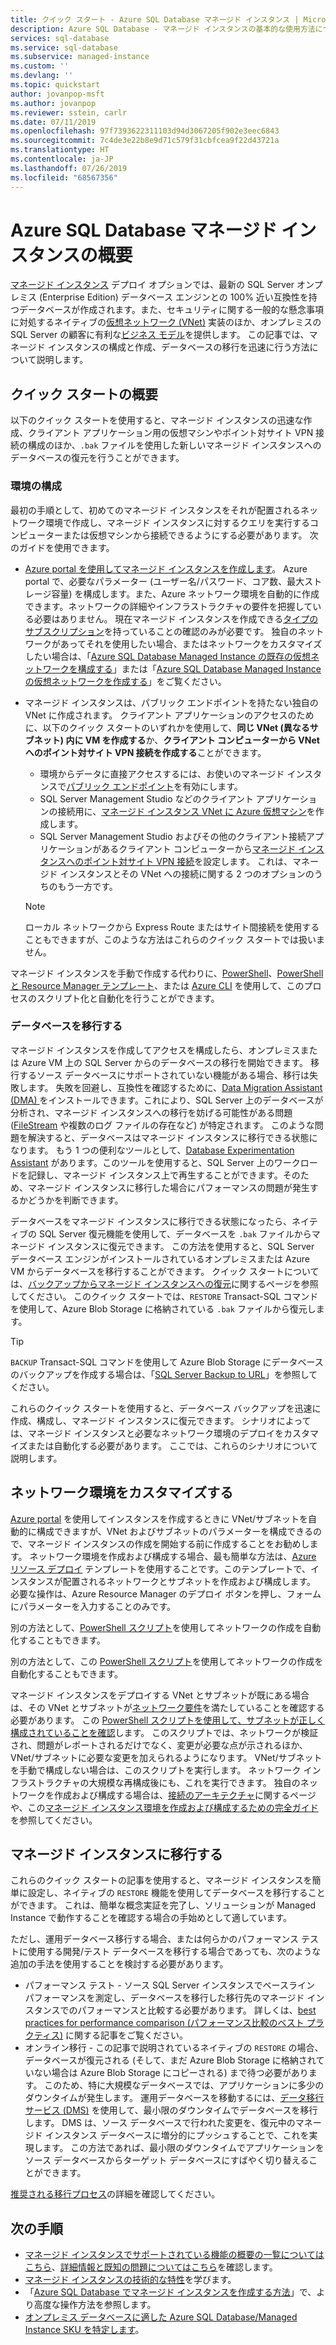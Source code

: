 ```yaml
---
title: クイック スタート - Azure SQL Database マネージド インスタンス | Microsoft Docs
description: Azure SQL Database - マネージド インスタンスの基本的な使用方法について説明します
services: sql-database
ms.service: sql-database
ms.subservice: managed-instance
ms.custom: ''
ms.devlang: ''
ms.topic: quickstart
author: jovanpop-msft
ms.author: jovanpop
ms.reviewer: sstein, carlr
ms.date: 07/11/2019
ms.openlocfilehash: 97f7393622311103d94d3067205f902e3eec6843
ms.sourcegitcommit: 7c4de3e22b8e9d71c579f31cbfcea9f22d43721a
ms.translationtype: HT
ms.contentlocale: ja-JP
ms.lasthandoff: 07/26/2019
ms.locfileid: "68567356"
---
```

# <a name="getting-started-with-azure-sql-database-managed-instance"></a>Azure SQL Database マネージド インスタンスの概要

[マネージド インスタンス](sql-database-managed-instance-index.yml) デプロイ オプションでは、最新の SQL Server オンプレミス (Enterprise Edition) データベース エンジンとの 100% 近い互換性を持つデータベースが作成されます。また、セキュリティに関する一般的な懸念事項に対処するネイティブの[仮想ネットワーク (VNet)](../virtual-network/virtual-networks-overview.md) 実装のほか、オンプレミスの SQL Server の顧客に有利な[ビジネス モデル](https://azure.microsoft.com/pricing/details/sql-database/)を提供します。 この記事では、マネージド インスタンスの構成と作成、データベースの移行を迅速に行う方法について説明します。

## <a name="quickstart-overview"></a>クイック スタートの概要

以下のクイック スタートを使用すると、マネージド インスタンスの迅速な作成、クライアント アプリケーション用の仮想マシンやポイント対サイト VPN 接続の構成のほか、`.bak` ファイルを使用した新しいマネージド インスタンスへのデータベースの復元を行うことができます。

### <a name="configure-environment"></a>環境の構成

最初の手順として、初めてのマネージド インスタンスをそれが配置されるネットワーク環境で作成し、マネージド インスタンスに対するクエリを実行するコンピューターまたは仮想マシンから接続できるようにする必要があります。 次のガイドを使用できます。

- [Azure portal を使用してマネージド インスタンスを作成します](sql-database-managed-instance-get-started.md)。 Azure portal で、必要なパラメーター (ユーザー名/パスワード、コア数、最大ストレージ容量) を構成します。また、Azure ネットワーク環境を自動的に作成できます。ネットワークの詳細やインフラストラクチャの要件を把握している必要はありません。 現在マネージド インスタンスを作成できる[タイプのサブスクリプション](sql-database-managed-instance-resource-limits.md#supported-subscription-types)を持っていることの確認のみが必要です。 独自のネットワークがあってそれを使用したい場合、またはネットワークをカスタマイズしたい場合は、「[Azure SQL Database Managed Instance の既存の仮想ネットワークを構成する](sql-database-managed-instance-configure-vnet-subnet.md)」または「[Azure SQL Database Managed Instance の仮想ネットワークを作成する](sql-database-managed-instance-create-vnet-subnet.md)」をご覧ください。
- マネージド インスタンスは、パブリック エンドポイントを持たない独自の VNet に作成されます。 クライアント アプリケーションのアクセスのために、以下のクイック スタートのいずれかを使用して、**同じ VNet (異なるサブネット) 内に VM を作成する**か、**クライアント コンピューターから VNet へのポイント対サイト VPN 接続を作成する**ことができます。
  - 環境からデータに直接アクセスするには、お使いのマネージド インスタンスで[パブリック エンドポイント](sql-database-managed-instance-public-endpoint-configure.md)を有効にします。
  - SQL Server Management Studio などのクライアント アプリケーションの接続用に、[マネージド インスタンス VNet に Azure 仮想マシン](sql-database-managed-instance-configure-vm.md)を作成します。
  - SQL Server Management Studio およびその他のクライアント接続アプリケーションがあるクライアント コンピューターから[マネージド インスタンスへのポイント対サイト VPN 接続](sql-database-managed-instance-configure-p2s.md)を設定します。 これは、マネージド インスタンスとその VNet への接続に関する 2 つのオプションのうちのもう一方です。

  > [!NOTE]
  > ローカル ネットワークから Express Route またはサイト間接続を使用することもできますが、このような方法はこれらのクイック スタートでは扱いません。

マネージド インスタンスを手動で作成する代わりに、[PowerShell](scripts/sql-database-create-configure-managed-instance-powershell.md)、[PowerShell と Resource Manager テンプレート](scripts/sql-managed-instance-create-powershell-azure-resource-manager-template.md)、または [Azure CLI](https://docs.microsoft.com/cli/azure/sql/mi#az-sql-mi-create) を使用して、このプロセスのスクリプト化と自動化を行うことができます。

### <a name="migrate-your-databases"></a>データベースを移行する

マネージド インスタンスを作成してアクセスを構成したら、オンプレミスまたは Azure VM 上の SQL Server からのデータベースの移行を開始できます。 移行するソース データベースにサポートされていない機能がある場合、移行は失敗します。 失敗を回避し、互換性を確認するために、[Data Migration Assistant (DMA) ](https://www.microsoft.com/download/details.aspx?id=53595) をインストールできます。これにより、SQL Server 上のデータベースが分析され、マネージド インスタンスへの移行を妨げる可能性がある問題 ([FileStream](https://docs.microsoft.com/sql/relational-databases/blob/filestream-sql-server) や複数のログ ファイルの存在など) が特定されます。 このような問題を解決すると、データベースはマネージド インスタンスに移行できる状態になります。 もう 1 つの便利なツールとして、[Database Experimentation Assistant](https://blogs.msdn.microsoft.com/datamigration/2018/08/06/release-database-experimentation-assistant-dea-v2-6/) があります。このツールを使用すると、SQL Server 上のワークロードを記録し、マネージド インスタンス上で再生することができます。そのため、マネージド インスタンスに移行した場合にパフォーマンスの問題が発生するかどうかを判断できます。

データベースをマネージド インスタンスに移行できる状態になったら、ネイティブの SQL Server 復元機能を使用して、データベースを `.bak` ファイルからマネージド インスタンスに復元できます。 この方法を使用すると、SQL Server データベース エンジンがインストールされているオンプレミスまたは Azure VM からデータベースを移行することができます。 クイック スタートについては、[バックアップからマネージド インスタンスへの復元](sql-database-managed-instance-get-started-restore.md)に関するページを参照してください。 このクイック スタートでは、`RESTORE` Transact-SQL コマンドを使用して、Azure Blob Storage に格納されている `.bak` ファイルから復元します。

> [!TIP]
> `BACKUP` Transact-SQL コマンドを使用して Azure Blob Storage にデータベースのバックアップを作成する場合は、「[SQL Server Backup to URL](https://docs.microsoft.com/sql/relational-databases/backup-restore/sql-server-backup-to-url)」を参照してください。

これらのクイック スタートを使用すると、データベース バックアップを迅速に作成、構成し、マネージド インスタンスに復元できます。 シナリオによっては、マネージド インスタンスと必要なネットワーク環境のデプロイをカスタマイズまたは自動化する必要があります。 ここでは、これらのシナリオについて説明します。

## <a name="customize-network-environment"></a>ネットワーク環境をカスタマイズする

[Azure portal](sql-database-managed-instance-get-started.md) を使用してインスタンスを作成するときに VNet/サブネットを自動的に構成できますが、VNet およびサブネットのパラメーターを構成できるので、マネージド インスタンスの作成を開始する前に作成することをお勧めします。 ネットワーク環境を作成および構成する場合、最も簡単な方法は、[Azure リソース デプロイ](sql-database-managed-instance-create-vnet-subnet.md) テンプレートを使用することです。このテンプレートで、インスタンスが配置されるネットワークとサブネットを作成および構成します。 必要な操作は、Azure Resource Manager のデプロイ ボタンを押し、フォームにパラメーターを入力することのみです。

別の方法として、[PowerShell スクリプト](https://www.powershellmagazine.com/20../../configuring-azure-environment-to-set-up-azure-sql-database-managed-instance-preview/)を使用してネットワークの作成を自動化することもできます。

別の方法として、この [PowerShell スクリプト](https://www.powershellmagazine.com/2018/07/23/configuring-azure-environment-to-set-up-azure-sql-database-managed-instance-preview/)を使用してネットワークの作成を自動化することもできます。

マネージド インスタンスをデプロイする VNet とサブネットが既にある場合は、その VNet とサブネットが[ネットワーク要件](sql-database-managed-instance-connectivity-architecture.md#network-requirements)を満たしていることを確認する必要があります。 この [PowerShell スクリプトを使用して、サブネットが正しく構成されていることを確認](sql-database-managed-instance-configure-vnet-subnet.md)します。 このスクリプトでは、ネットワークが検証され、問題がレポートされるだけでなく、変更が必要な点が示されるほか、VNet/サブネットに必要な変更を加えられるようになります。 VNet/サブネットを手動で構成しない場合は、このスクリプトを実行します。 ネットワーク インフラストラクチャの大規模な再構成後にも、これを実行できます。 独自のネットワークを作成および構成する場合は、[接続のアーキテクチャ](sql-database-managed-instance-connectivity-architecture.md)に関するページや、この[マネージド インスタンス環境を作成および構成するための完全ガイド](https://medium.com/azure-sqldb-managed-instance/the-ultimate-guide-for-creating-and-configuring-azure-sql-managed-instance-environment-91ff58c0be01)を参照してください。

## <a name="migrate-to-a-managed-instance"></a>マネージド インスタンスに移行する

これらのクイック スタートの記事を使用すると、マネージド インスタンスを簡単に設定し、ネイティブの `RESTORE` 機能を使用してデータベースを移行することができます。 これは、簡単な概念実証を完了し、ソリューションが Managed Instance で動作することを確認する場合の手始めとして適しています。 

ただし、運用データベース移行する場合、または何らかのパフォーマンス テストに使用する開発/テスト データベースを移行する場合であっても、次のような追加の手法を使用することを検討する必要があります。
- パフォーマンス テスト - ソース SQL Server インスタンスでベースライン パフォーマンスを測定し、データベースを移行した移行先のマネージド インスタンスでのパフォーマンスと比較する必要があります。 詳しくは、[best practices for performance comparison (パフォーマンス比較のベスト プラクティス)](https://techcommunity.microsoft.com/t5/Azure-SQL-Database/The-best-practices-for-performance-comparison-between-Azure-SQL/ba-p/683210) に関する記事をご覧ください。
- オンライン移行 - この記事で説明されているネイティブの `RESTORE` の場合、データベースが復元される (そして、まだ Azure Blob Storage に格納されていない場合は Azure Blob Storage にコピーされる) まで待つ必要があります。 このため、特に大規模なデータベースでは、アプリケーションに多少のダウンタイムが発生します。 運用データベースを移動するには、[データ移行サービス (DMS)](https://docs.microsoft.com/azure/dms/tutorial-sql-server-to-managed-instance?toc=/azure/sql-database/toc.json) を使用して、最小限のダウンタイムでデータベースを移行します。 DMS は、ソース データベースで行われた変更を、復元中のマネージド インスタンス データベースに増分的にプッシュすることで、これを実現します。 この方法であれば、最小限のダウンタイムでアプリケーションをソース データベースからターゲット データベースにすばやく切り替えることができます。

[推奨される移行プロセス](sql-database-managed-instance-migrate.md)の詳細を確認してください。

## <a name="next-steps"></a>次の手順

- [マネージド インスタンスでサポートされている機能の概要の一覧についてはこちら](sql-database-features.md)、[詳細情報と既知の問題についてはこちら](sql-database-managed-instance-transact-sql-information.md)を確認します。
- [マネージド インスタンスの技術的な特性](sql-database-managed-instance-resource-limits.md#instance-level-resource-limits)を学びます。
- 「[Azure SQL Database でマネージド インスタンスを作成する方法](sql-database-howto-managed-instance.md)」で、より高度な操作方法を参照します。
- [オンプレミス データベースに適した Azure SQL Database/Managed Instance SKU を特定します](/sql/dma/dma-sku-recommend-sql-db/)。
